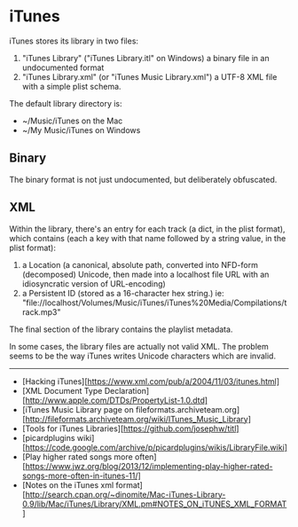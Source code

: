 # iTunes

iTunes stores its library in two files:

1. "iTunes Library" ("iTunes Library.itl" on Windows) a binary file in an undocumented format
2. "iTunes Library.xml" (or "iTunes Music Library.xml") a UTF-8 XML file with a simple plist schema.

The default library directory is:

  - ~/Music/iTunes on the Mac
  - ~/My Music/iTunes on Windows

## Binary

The binary format is not just undocumented, but deliberately obfuscated.


## XML

Within the library, there's an entry for each track (a dict, in the plist format), which contains (each a key with that name followed by a string value, in the plist format):

1. a Location (a canonical, absolute path, converted into NFD-form (decomposed) Unicode, then made into a localhost file URL with an idiosyncratic version of URL-encoding)
2. a Persistent ID (stored as a 16-character hex string.)
  ie: "file://localhost/Volumes/Music/iTunes/iTunes%20Media/Compilations/track.mp3"

The final section of the library contains the playlist metadata.


In some cases, the library files are actually not valid XML. 
The problem seems to be the way iTunes writes Unicode characters which are invalid.


---


- [Hacking iTunes][https://www.xml.com/pub/a/2004/11/03/itunes.html]
- [XML Document Type Declaration][http://www.apple.com/DTDs/PropertyList-1.0.dtd]
- [iTunes Music Library page on fileformats.archiveteam.org][http://fileformats.archiveteam.org/wiki/ITunes_Music_Library]
- [Tools for iTunes Libraries][https://github.com/josephw/titl]
- [picardplugins wiki][https://code.google.com/archive/p/picardplugins/wikis/LibraryFile.wiki]
- [Play higher rated songs more often][https://www.jwz.org/blog/2013/12/implementing-play-higher-rated-songs-more-often-in-itunes-11/]
- [Notes on the iTunes xml format][http://search.cpan.org/~dinomite/Mac-iTunes-Library-0.9/lib/Mac/iTunes/Library/XML.pm#NOTES_ON_iTUNES_XML_FORMAT]
